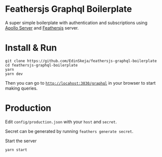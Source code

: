 # Feathersjs Graphql Boilerplate

A super simple boilerplate with authentication and subscriptions using [Apollo Server](https://www.apollographql.com/docs/apollo-server/) and [Feathersjs](http://feathersjs.com/) server.

# Install & Run

```
git clone https://github.com/EdinSkeja/feathersjs-graphql-boilerplate
cd feathersjs-graphql-boilerplate
yarn
yarn dev
```

Then you can go to [`http://locahost:3030/graphql`](http://locahost:3030/graphql) in your browser to start making queries.

# Production

Edit `config/production.json` with your `host` and `secret`.

Secret can be generated by running `feathers generate secret`.

Start the server

```
yarn start
```

